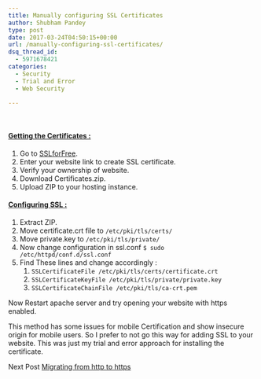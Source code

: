 ```yaml
---
title: Manually configuring SSL Certificates
author: Shubham Pandey
type: post
date: 2017-03-24T04:50:15+00:00
url: /manually-configuring-ssl-certificates/
dsq_thread_id:
  - 5971678421
categories:
  - Security
  - Trial and Error
  - Web Security

---
```

&nbsp;

#### <span style="text-decoration: underline;">Getting the Certificates :</span>

  1. Go to [SSLforFree][1].
  2. Enter your website link to create SSL certificate.
  3. Verify your ownership of website.
  4. Download Certificates.zip.
  5. Upload ZIP to your hosting instance.

#### <span style="text-decoration: underline;">Configuring SSL :</span>

  1. Extract ZIP.
  2. Move certificate.crt file to `/etc/pki/tls/certs/`
  3. Move private.key to `/etc/pki/tls/private/`
  4. Now change configuration in ssl.conf `$ sudo /etc/httpd/conf.d/ssl.conf`
  5. Find These lines and change accordingly : 
      1. `SSLCertificateFile /etc/pki/tls/certs/certificate.crt`
      2. `SSLCertificateKeyFile /etc/pki/tls/private/private.key`
      3. `SSLCertificateChainFile /etc/pki/tls/ca-crt.pem`

Now Restart apache server and try opening your website with https enabled.

This method has some issues for mobile Certification and show insecure origin for mobile users. So I prefer to not go this way for adding SSL to your website. This was just my trial and error approach for installing the certificate.

Next Post [Migrating from http to https][2]

 [1]: https://www.sslforfree.com
 [2]: /migrating-website-http-https/